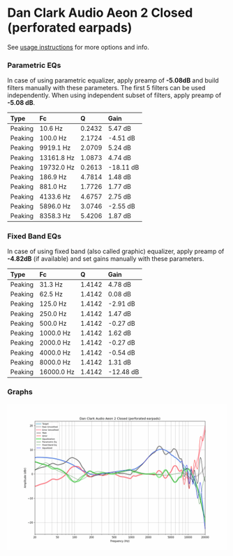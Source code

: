 # Dan Clark Audio Aeon 2 Closed (perforated earpads)
See [usage instructions](https://github.com/jaakkopasanen/AutoEq#usage) for more options and info.

### Parametric EQs
In case of using parametric equalizer, apply preamp of **-5.08dB** and build filters manually
with these parameters. The first 5 filters can be used independently.
When using independent subset of filters, apply preamp of **-5.08 dB**.

| Type    | Fc         |      Q | Gain      |
|:--------|:-----------|:-------|:----------|
| Peaking | 10.6 Hz    | 0.2432 | 5.47 dB   |
| Peaking | 100.0 Hz   | 2.1724 | -4.51 dB  |
| Peaking | 9919.1 Hz  | 2.0709 | 5.24 dB   |
| Peaking | 13161.8 Hz | 1.0873 | 4.74 dB   |
| Peaking | 19732.0 Hz | 0.2613 | -18.11 dB |
| Peaking | 186.9 Hz   | 4.7814 | 1.48 dB   |
| Peaking | 881.0 Hz   | 1.7726 | 1.77 dB   |
| Peaking | 4133.6 Hz  | 4.6757 | 2.75 dB   |
| Peaking | 5896.0 Hz  | 3.0746 | -2.55 dB  |
| Peaking | 8358.3 Hz  | 5.4206 | 1.87 dB   |

### Fixed Band EQs
In case of using fixed band (also called graphic) equalizer, apply preamp of **-4.82dB**
(if available) and set gains manually with these parameters.

| Type    | Fc         |      Q | Gain      |
|:--------|:-----------|:-------|:----------|
| Peaking | 31.3 Hz    | 1.4142 | 4.78 dB   |
| Peaking | 62.5 Hz    | 1.4142 | 0.08 dB   |
| Peaking | 125.0 Hz   | 1.4142 | -2.91 dB  |
| Peaking | 250.0 Hz   | 1.4142 | 1.47 dB   |
| Peaking | 500.0 Hz   | 1.4142 | -0.27 dB  |
| Peaking | 1000.0 Hz  | 1.4142 | 1.62 dB   |
| Peaking | 2000.0 Hz  | 1.4142 | -0.27 dB  |
| Peaking | 4000.0 Hz  | 1.4142 | -0.54 dB  |
| Peaking | 8000.0 Hz  | 1.4142 | 1.31 dB   |
| Peaking | 16000.0 Hz | 1.4142 | -12.48 dB |

### Graphs
![](./Dan%20Clark%20Audio%20Aeon%202%20Closed%20(perforated%20earpads).png)